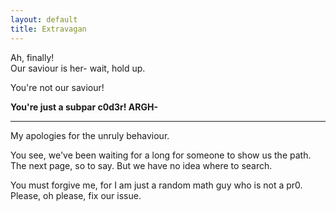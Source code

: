 ```yaml
---
layout: default
title: Extravagan
---
```


Ah, finally!  
Our saviour is her- wait, hold up.

You're not our saviour! 

__You're just a subpar c0d3r! ARGH-__

---

My apologies for the unruly behaviour. 

You see, we've been waiting for a long for someone to show us the path.  
The next page, so to say. But we have no idea where to search.

You must forgive me, for I am just a random math guy who is not a pr0.  
Please, oh please, fix our issue.